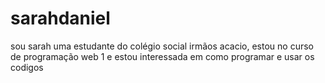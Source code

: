 # sarahdaniel

sou sarah uma estudante do colégio social irmãos acacio, estou no curso de programação web 1 e estou interessada em como programar e usar os codigos

